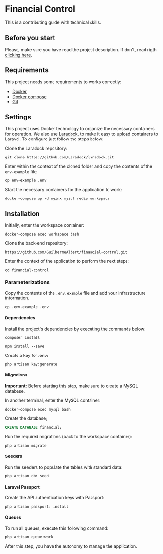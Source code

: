 # Financial Control

This is a contributing guide with technical skills.

## Before you start

Please, make sure you have read the project description. If don't, read rigth [clicking here](README.md).

## Requirements

This project needs some requirements to works correctly:

-   [Docker](https://www.digitalocean.com/community/tutorials/how-to-install-and-use-docker-on-ubuntu-18-04)
-   [Docker compose](https://www.digitalocean.com/community/tutorials/how-to-install-docker-compose-on-ubuntu-18-04)
-   [Git](https://www.digitalocean.com/community/tutorials/how-to-install-git-on-ubuntu-18-04-quickstart)

## Settings

This project uses Docker technology to organize the necessary containers for operation. We also use [Laradock](https://laradock.io/), to make it easy to upload containers to Laravel. To configure just follow the steps below:

Clone the Laradock repository:

```shell
git clone https://github.com/Laradock/laradock.git
```

Enter within the context of the cloned folder and copy the contents of the `env-example` file:

```shell
cp env-example .env
```

Start the necessary containers for the application to work:

```shell
docker-compose up -d nginx mysql redis workspace
```

## Installation

Initially, enter the workspace container:

```shell
docker-compose exec workspace bash
```

Clone the back-end repository:

`https://github.com/GuilhermeAlbert/financial-control.git`

Enter the context of the application to perform the next steps:

```shell
cd financial-control
```

### Parameterizations

Copy the contents of the `.env.example` file and add your infrastructure information.

```shell
cp .env.example .env
```

#### Dependencies

Install the project's dependencies by executing the commands below:

```shell
composer install
```

```shell
npm install --save
```

Create a key for .env:

```shell
php artisan key:generate
```

#### Migrations

**Important:** Before starting this step, make sure to create a MySQL database.

In another terminal, enter the MySQL container:

```shell
docker-compose exec mysql bash
```

Create the database;

```sql
CREATE DATABASE financial;
```

Run the required migrations (back to the workspace container):

```shell
php artisan migrate
```

#### Seeders

Run the seeders to populate the tables with standard data:

```shell
php artisan db: seed
```

#### Laravel Passport

Create the API authentication keys with Passport:

```shell
php artisan passport: install
```

#### Queues

To run all queues, execute this following command:

```shell
php artisan queue:work
```

After this step, you have the autonomy to manage the application.
